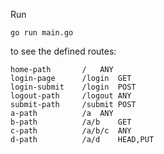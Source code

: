 
Run
```
go run main.go
```

to see the defined routes:

```
home-path      	/	ANY
login-page     	/login	GET
login-submit   	/login	POST
logout-path    	/logout	ANY
submit-path    	/submit	POST
a-path         	/a	ANY
b-path         	/a/b	GET
c-path         	/a/b/c	ANY
d-path         	/a/d	HEAD,PUT
```
